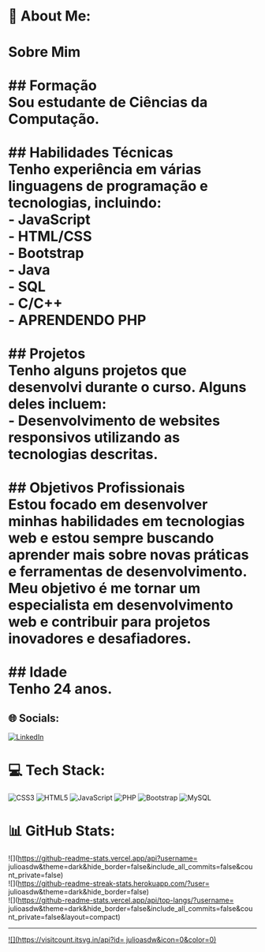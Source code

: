 # 💫 About Me:
# Sobre Mim<br><br>## Formação<br>Sou estudante de **Ciências da Computação**.<br><br>## Habilidades Técnicas<br>Tenho experiência em várias linguagens de programação e tecnologias, incluindo:<br>- **JavaScript**<br>- **HTML/CSS**<br>- **Bootstrap**<br>- **Java**<br>- **SQL**<br>- **C/C++**<br>- **APRENDENDO PHP**<br><br>## Projetos<br>Tenho alguns projetos que desenvolvi durante o curso. Alguns deles incluem:<br>- Desenvolvimento de websites responsivos utilizando as tecnologias descritas.<br><br>## Objetivos Profissionais<br>Estou focado em desenvolver minhas habilidades em tecnologias web e estou sempre buscando aprender mais sobre novas práticas e ferramentas de desenvolvimento. Meu objetivo é me tornar um especialista em desenvolvimento web e contribuir para projetos inovadores e desafiadores.<br><br>## Idade<br>Tenho 24 anos.


## 🌐 Socials:
[![LinkedIn](https://img.shields.io/badge/LinkedIn-%230077B5.svg?logo=linkedin&logoColor=white)](https://linkedin.com/in/https://www.linkedin.com/in/juliocxd) 

# 💻 Tech Stack:
![CSS3](https://img.shields.io/badge/css3-%231572B6.svg?style=for-the-badge&logo=css3&logoColor=white) ![HTML5](https://img.shields.io/badge/html5-%23E34F26.svg?style=for-the-badge&logo=html5&logoColor=white) ![JavaScript](https://img.shields.io/badge/javascript-%23323330.svg?style=for-the-badge&logo=javascript&logoColor=%23F7DF1E) ![PHP](https://img.shields.io/badge/php-%23777BB4.svg?style=for-the-badge&logo=php&logoColor=white) ![Bootstrap](https://img.shields.io/badge/bootstrap-%238511FA.svg?style=for-the-badge&logo=bootstrap&logoColor=white) ![MySQL](https://img.shields.io/badge/mysql-4479A1.svg?style=for-the-badge&logo=mysql&logoColor=white)
# 📊 GitHub Stats:
![](https://github-readme-stats.vercel.app/api?username= julioasdw&theme=dark&hide_border=false&include_all_commits=false&count_private=false)<br/>
![](https://github-readme-streak-stats.herokuapp.com/?user= julioasdw&theme=dark&hide_border=false)<br/>
![](https://github-readme-stats.vercel.app/api/top-langs/?username= julioasdw&theme=dark&hide_border=false&include_all_commits=false&count_private=false&layout=compact)

---
[![](https://visitcount.itsvg.in/api?id= julioasdw&icon=0&color=0)](https://visitcount.itsvg.in)

<!-- Proudly created with GPRM ( https://gprm.itsvg.in ) -->
